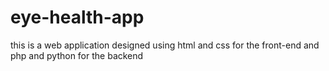 # eye-health-app
this is a web application designed using html and css for the front-end and php and python for the backend
